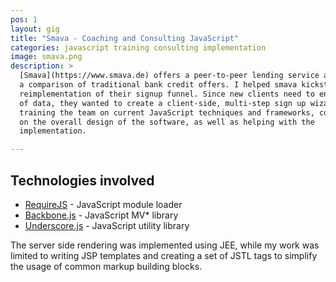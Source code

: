 ```yaml
---
pos: 1
layout: gig
title: "Smava - Coaching and Consulting JavaScript"
categories: javascript training consulting implementation
image: smava.png
description: >
  [Smava](https://www.smava.de) offers a peer-to-peer lending service as well as
  a comparison of traditional bank credit offers. I helped smava kickstart the
  reimplementation of their signup funnel. Since new clients need to enter a lot
  of data, they wanted to create a client-side, multi-step sign up wizard. I was
  training the team on current JavaScript techniques and frameworks, consulting
  on the overall design of the software, as well as helping with the
  implementation.

---
```


Technologies involved
---------------------

* [RequireJS](https://requirejs.org/) - JavaScript module loader
* [Backbone.js](http://backbonejs.org/) - JavaScript MV\* library
* [Underscore.js](http://underscorejs.org/) - JavaScript utility library

The server side rendering was implemented using JEE, while my work was limited
to writing JSP templates and creating a set of JSTL tags to simplify the usage
of common markup building blocks.

